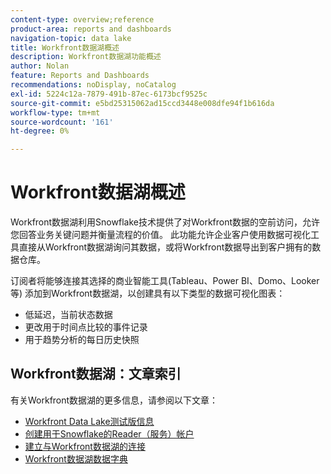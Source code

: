 ```yaml
---
content-type: overview;reference
product-area: reports and dashboards
navigation-topic: data lake
title: Workfront数据湖概述
description: Workfront数据湖功能概述
author: Nolan
feature: Reports and Dashboards
recommendations: noDisplay, noCatalog
exl-id: 5224c12a-7879-491b-87ec-6173bcf9525c
source-git-commit: e5bd25315062ad15ccd3448e008dfe94f1b616da
workflow-type: tm+mt
source-wordcount: '161'
ht-degree: 0%

---
```


# Workfront数据湖概述

Workfront数据湖利用Snowflake技术提供了对Workfront数据的空前访问，允许您回答业务关键问题并衡量流程的价值。 此功能允许企业客户使用数据可视化工具直接从Workfront数据湖询问其数据，或将Workfront数据导出到客户拥有的数据仓库。

订阅者将能够连接其选择的商业智能工具(Tableau、Power BI、Domo、Looker等) 添加到Workfront数据湖，以创建具有以下类型的数据可视化图表：

* 低延迟，当前状态数据
* 更改用于时间点比较的事件记录
* 用于趋势分析的每日历史快照

## Workfront数据湖：文章索引

有关Workfront数据湖的更多信息，请参阅以下文章：

* [Workfront Data Lake测试版信息](/help/quicksilver/product-announcements/betas/data-lake-beta/data-lake-beta-information.md)
* [创建用于Snowflake的Reader（服务）帐户](/help/quicksilver/reports-and-dashboards/data-lake/create-a-reader-account.md)
* [建立与Workfront数据湖的连接](/help/quicksilver/reports-and-dashboards/data-lake/share-data-externally.md)
* [Workfront数据湖数据字典](/help/quicksilver/reports-and-dashboards/data-lake/data-dictionary.md)
<!-- * [Basic Workfront data lake query examples](/help/quicksilver/reports-and-dashboards/data-lake/basic-query-examples.md) -->
